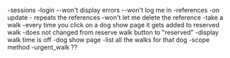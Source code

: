 -sessions -login
  --won't display errors
  --won't log me in
-references
  -on update - repeats the references
  -won't let me delete the reference
-take a walk
  -every time you click on a dog show page it gets added to reserved walk
  -does not changed from reserve walk button to "reserved"
  -display walk time is off
-dog show page
  -list all the walks for that dog
-scope method
  -urgent_walk ??
